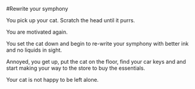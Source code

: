 #Rewrite your symphony

You pick up your cat.  Scratch the head until it purrs.

You are motivated again.

You set the cat down and begin to re-write your symphony with better ink and no liquids in sight.

Annoyed, you get up, put the cat on the floor,
find your car keys and and start making your way to the store to buy the essentials.

Your cat is not happy to be left alone.
